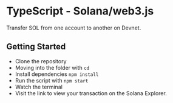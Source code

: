 # TypeScript - Solana/web3.js

Transfer SOL from one account to another on Devnet.

## Getting Started

- Clone the repository
- Moving into the folder with `cd`
- Install dependencies `npm install`
- Run the script with `npm start`
- Watch the terminal
- Visit the link to view your transaction on the Solana Explorer.

<!-- ### Screenshots